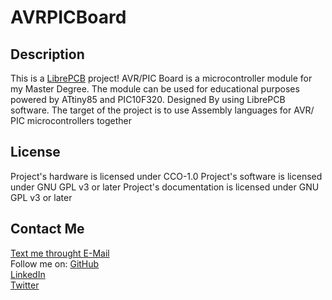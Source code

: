 # AVRPICBoard

## Description
This is a [LibrePCB](https://librepcb.org) project!
AVR/PIC Board is a microcontroller module for my Master Degree. 
The module can be used for educational purposes powered by ATtiny85 and PIC10F320.
 Designed By using LibrePCB  software. 
 The target of the project is to use  Assembly languages
  for  AVR/ PIC microcontrollers together

## License
Project's hardware is licensed under CCO-1.0
Project's software is licensed under GNU GPL v3 or later
Project's documentation is licensed under GNU GPL v3 or later

## Contact Me
[ Text me throught E-Mail](mailto:vrstanchev@gmail.com)  
Follow me on: 
[GitHub](https://github.com/vrstanchev)  
[LinkedIn](https://www.linkedin.com/in/vrstanchev/)  
[Twitter](https://twitter.com/vrstanchev)  
